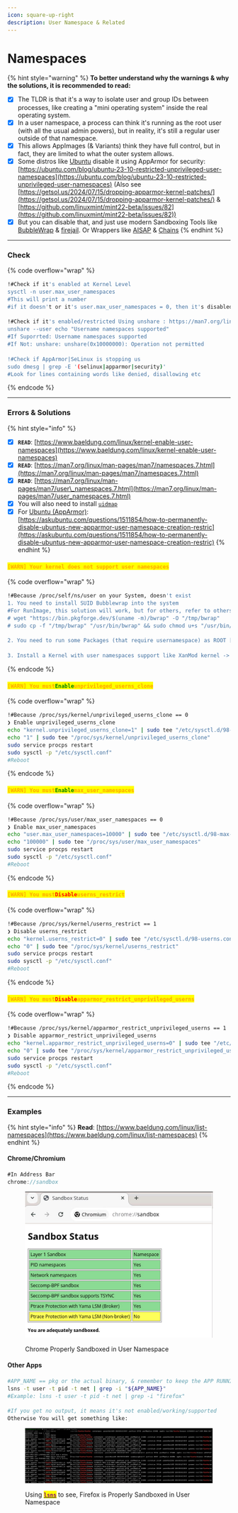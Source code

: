 ```yaml
---
icon: square-up-right
description: User Namespace & Related
---
```


# Namespaces

{% hint style="warning" %}
**To better understand why the warnings & why the solutions, it is recommended to read:**

* [x] The TLDR is that it's a way to isolate user and group IDs between processes, like creating a "mini operating system" inside the real operating system.
* [x] In a user namespace, a process can think it's running as the root user (with all the usual admin powers), but in reality, it's still a regular user outside of that namespace.
* [x] This allows AppImages (& Variants) think they have full control, but in fact, they are limited to what the outer system allows.
* [x] Some distros like [Ubuntu](https://ubuntu.com/blog/ubuntu-23-10-restricted-unprivileged-user-namespaces) disable it using AppArmor for security: [https://ubuntu.com/blog/ubuntu-23-10-restricted-unprivileged-user-namespaces](https://ubuntu.com/blog/ubuntu-23-10-restricted-unprivileged-user-namespaces) (Also see [https://getsol.us/2024/07/15/dropping-apparmor-kernel-patches/](https://getsol.us/2024/07/15/dropping-apparmor-kernel-patches/) & [https://github.com/linuxmint/mint22-beta/issues/82](https://github.com/linuxmint/mint22-beta/issues/82))
* [x] But you can disable that, and just use modern Sandboxing Tools like [BubbleWrap](https://github.com/containers/bubblewrap) & [firejail](https://github.com/netblue30/firejail). Or Wrappers like [AISAP](https://github.com/mgord9518/aisap) & [Chains](https://github.com/xplshn/chains)
{% endhint %}

***

### Check

{% code overflow="wrap" %}
```bash
!#Check if it's enabled at Kernel Level
sysctl -n user.max_user_namespaces
#This will print a number
#if it doesn't or it's user.max_user_namespaces = 0, then it's disabled

!#Check if it's enabled/restricted Using unshare : https://man7.org/linux/man-pages/man1/unshare.1.html
unshare --user echo "Username namespaces supported"
#If Suporrted: Username namespaces supported
#If Not: unshare: unshare(0x10000000): Operation not permitted

!#Check if AppArmor|SeLinux is stopping us 
sudo dmesg | grep -E '(selinux|apparmor|security)'
#Look for lines containing words like denied, disallowing etc
```
{% endcode %}

***

### Errors & Solutions

{% hint style="info" %}
* [x] **`READ`**: [https://www.baeldung.com/linux/kernel-enable-user-namespaces](https://www.baeldung.com/linux/kernel-enable-user-namespaces)
* [x] **`READ`**: [https://man7.org/linux/man-pages/man7/namespaces.7.html](https://man7.org/linux/man-pages/man7/namespaces.7.html)
* [x] **`READ`**: [https://man7.org/linux/man-pages/man7/user\_namespaces.7.html](https://man7.org/linux/man-pages/man7/user_namespaces.7.html)
* [x] You will also need to install [`uidmap`](https://command-not-found.com/newuidmap)
* [x] For [Ubuntu (AppArmor)](https://askubuntu.com/questions/1511854/how-to-permanently-disable-ubuntus-new-apparmor-user-namespace-creation-restric): [https://askubuntu.com/questions/1511854/how-to-permanently-disable-ubuntus-new-apparmor-user-namespace-creation-restric](https://askubuntu.com/questions/1511854/how-to-permanently-disable-ubuntus-new-apparmor-user-namespace-creation-restric)
{% endhint %}

#### <mark style="color:orange;">**`[WARN] Your kernel does not support user namespaces`**</mark>

{% code overflow="wrap" %}
```bash
!#Because /proc/self/ns/user on your System, doesn't exist
1. You need to install SUID Bubblewrap into the system
#For RunImage, this solution will work, but for others, refer to others.
# wget "https://bin.pkgforge.dev/$(uname -m)/bwrap" -O "/tmp/bwrap"
# sudo cp -f "/tmp/bwrap" "/usr/bin/bwrap" && sudo chmod u+s "/usr/bin/bwrap"

2. You need to run some Packages (that require usernamespace) as ROOT [NOT RECOMMENDED & DANGEROUS]

3. Install a Kernel with user namespaces support like XanMod kernel -> https://xanmod.org
```
{% endcode %}

#### <mark style="color:orange;">**`[WARN] You must`**</mark><mark style="color:green;">**`Enable`**</mark><mark style="color:orange;">**`unprivileged_userns_clone`**</mark>

{% code overflow="wrap" %}
```bash
!#Because /proc/sys/kernel/unprivileged_userns_clone == 0
❯ Enable unprivileged_userns_clone
echo "kernel.unprivileged_userns_clone=1" | sudo tee "/etc/sysctl.d/98-unprivileged-userns-clone.conf"
echo "1" | sudo tee "/proc/sys/kernel/unprivileged_userns_clone"
sudo service procps restart
sudo sysctl -p "/etc/sysctl.conf"
#Reboot
```
{% endcode %}

#### <mark style="color:orange;">**`[WARN] You must`**</mark><mark style="color:green;">**`Enable`**</mark><mark style="color:orange;">**`max_user_namespaces`**</mark>

{% code overflow="wrap" %}
```bash
!#Because /proc/sys/user/max_user_namespaces == 0
❯ Enable max_user_namespaces
echo "user.max_user_namespaces=10000" | sudo tee "/etc/sysctl.d/98-max-user-namespaces.conf"
echo "100000" | sudo tee "/proc/sys/user/max_user_namespaces"
sudo service procps restart
sudo sysctl -p "/etc/sysctl.conf"
#Reboot
```
{% endcode %}

#### <mark style="color:orange;">**`[WARN] You must`**</mark><mark style="color:red;">**`Disable`**</mark><mark style="color:orange;">**`userns_restrict`**</mark>

{% code overflow="wrap" %}
```bash
!#Because /proc/sys/kernel/userns_restrict == 1
❯ Disable userns_restrict
echo "kernel.userns_restrict=0" | sudo tee "/etc/sysctl.d/98-userns.conf"
echo "0" | sudo tee "/proc/sys/kernel/userns_restrict"
sudo service procps restart
sudo sysctl -p "/etc/sysctl.conf"
#Reboot
```
{% endcode %}

#### <mark style="color:orange;">**`[WARN] You must`**</mark><mark style="color:red;">**`Disable`**</mark><mark style="color:orange;">**`apparmor_restrict_unprivileged_userns`**</mark>

{% code overflow="wrap" %}
```bash
!#Because /proc/sys/kernel/apparmor_restrict_unprivileged_userns == 1
❯ Disable apparmor_restrict_unprivileged_userns
echo "kernel.apparmor_restrict_unprivileged_userns=0" | sudo tee "/etc/sysctl.d/98-apparmor-unuserns.conf"
echo "0" | sudo tee "/proc/sys/kernel/apparmor_restrict_unprivileged_userns"
sudo service procps restart
sudo sysctl -p "/etc/sysctl.conf"
#Reboot
```
{% endcode %}

***

### Examples

{% hint style="info" %}
**Read**: [https://www.baeldung.com/linux/list-namespaces](https://www.baeldung.com/linux/list-namespaces)
{% endhint %}

#### Chrome/Chromium

```javascript
#In Address Bar
chrome://sandbox
```

<figure><img src="../../../.gitbook/assets/378700157-033c8210-e16c-43ee-900f-7180a015e680.png" alt=""><figcaption><p>Chrome Properly Sandboxed in User Namespace</p></figcaption></figure>

#### Other Apps

```bash
#APP_NAME == pkg or the actual binary, & remember to keep the APP RUNNING
lsns -t user -t pid -t net | grep -i "${APP_NAME}"
#Example: lsns -t user -t pid -t net | grep -i "firefox"

#If you get no output, it means it's not enabled/working/supported
Otherwise You will get something like:
```

<figure><img src="../../../.gitbook/assets/378699981-9e8a0bc0-a98b-4097-8358-65b863edfbb1.png" alt=""><figcaption><p>Using <a href="https://man7.org/linux/man-pages/man8/lsns.8.html"><mark style="color:purple;"><strong><code>lsns</code></strong></mark></a> to see, Firefox is Properly Sandboxed in User Namespace</p></figcaption></figure>
